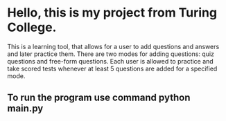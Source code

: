 # Hello, this is my project from Turing College.

This is a learning tool, that allows for a user to add questions and answers and later practice them.
There are two modes for adding questions: quiz questions and free-form questions. 
Each user is allowed to practice and take scored tests whenever at least 5 questions are added for a specified mode.

## To run the program use command python main.py
